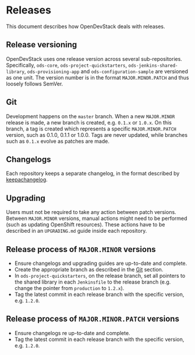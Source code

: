 # Releases

This document describes how OpenDevStack deals with releases.

## Release versioning

OpenDevStack uses one release version across several sub-repositories.
Specifically, `ods-core`, `ods-project-quickstarters`,
`ods-jenkins-shared-library`, `ods-provisioning-app` and
`ods-configuration-sample` are versioned as one unit. The version number is in
the format `MAJOR.MINOR.PATCH` and thus loosely follows SemVer.

## Git

Development happens on the `master` branch. When a new `MAJOR.MINOR` release is
made, a new branch is created, e.g. `0.1.x` or `1.0.x`. On this branch, a tag is
created which represents a specific `MAJOR.MINOR.PATCH` version, such as 0.1.0,
0.1.1 or 1.0.0. Tags are never updated, while branches such as `0.1.x` evolve as
patches are made.

## Changelogs

Each repository keeps a separate changelog, in the format described by
[keepachangelog](https://keepachangelog.com/en/1.0.0/).

## Upgrading

Users must not be required to take any action between patch versions. Between
`MAJOR.MINOR` versions, manual actions might need to be performed (such as
updating OpenShift resources). These actions have to be described in an
`UPGRADING.md` guide inside each repository.

## Release process of `MAJOR.MINOR` versions

* Ensure changelogs and upgrading guides are up-to-date and complete.
* Create the appropriate branch as described in the [Git](#git) section.
* In `ods-project-quickstarters`, on the release branch, set all pointers to the
  shared library in each `Jenkinsfile` to the release branch (e.g. change the
  pointer from `production` to `1.2.x`).
* Tag the latest commit in each release branch with the specific version, e.g.
  `1.2.0`.

## Release process of `MAJOR.MINOR.PATCH` versions

* Ensure changelogs re up-to-date and complete.
* Tag the latest commit in each release branch with the specific version, e.g.
  `1.2.0`.

